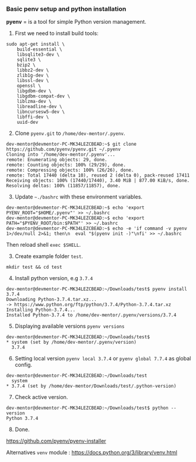 ### Basic penv setup and python installation

**pyenv** = is a tool for simple Python version management.

1. First we need to install build tools:

```
sudo apt-get install \
    build-essential \
    libsqlite3-dev \
    sqlite3 \
    bzip2 \
    libbz2-dev \
    zlib1g-dev \
    libssl-dev \
    openssl \
    libgdbm-dev \
    libgdbm-compat-dev \
    liblzma-dev \
    libreadline-dev \
    libncursesw5-dev \
    libffi-dev \
    uuid-dev
```

2. Clone `pyenv.git` to `/home/dev-mentor/.pyenv`.

```
dev-mentor@devmentor-PC-MK34LEZCBEAD:~$ git clone https://github.com/pyenv/pyenv.git ~/.pyenv
Cloning into '/home/dev-mentor/.pyenv'...
remote: Enumerating objects: 29, done.
remote: Counting objects: 100% (29/29), done.
remote: Compressing objects: 100% (26/26), done.
remote: Total 17440 (delta 10), reused 2 (delta 0), pack-reused 17411
Receiving objects: 100% (17440/17440), 3.40 MiB | 877.00 KiB/s, done.
Resolving deltas: 100% (11857/11857), done.
```

3. Update `~./bashrc` with these environment variables. 

```
dev-mentor@devmentor-PC-MK34LEZCBEAD:~$ echo 'export PYENV_ROOT="$HOME/.pyenv"' >> ~/.bashrc
dev-mentor@devmentor-PC-MK34LEZCBEAD:~$ echo 'export PATH="$PYENV_ROOT/bin:$PATH"' >> ~/.bashrc
dev-mentor@devmentor-PC-MK34LEZCBEAD:~$ echo -e 'if command -v pyenv 1>/dev/null 2>&1; then\n  eval "$(pyenv init -)"\nfi' >> ~/.bashrc

```
Then reload shell `exec $SHELL`.

3. Create example folder `test`.

```
mkdir test && cd test
```

4. Install python version, e.g `3.7.4`

```
dev-mentor@devmentor-PC-MK34LEZCBEAD:~/Downloads/test$ pyenv install 3.7.4
Downloading Python-3.7.4.tar.xz...
-> https://www.python.org/ftp/python/3.7.4/Python-3.7.4.tar.xz
Installing Python-3.7.4...
Installed Python-3.7.4 to /home/dev-mentor/.pyenv/versions/3.7.4
```

5. Displaying available versions `pyenv versions`

```
dev-mentor@devmentor-PC-MK34LEZCBEAD:~/Downloads/test$
* system (set by /home/dev-mentor/.pyenv/version)
  3.7.4
```

6. Setting local version `pyenv local 3.7.4` or `pyenv global 7.7.4` as global config.

```
dev-mentor@devmentor-PC-MK34LEZCBEAD:~/Downloads/test
  system
* 3.7.4 (set by /home/dev-mentor/Downloads/test/.python-version)
```

7. Check active version.

```
dev-mentor@devmentor-PC-MK34LEZCBEAD:~/Downloads/test$ python --version
Python 3.7.4
```

8. Done.

https://github.com/pyenv/pyenv-installer

Alternatives `venv` module : https://docs.python.org/3/library/venv.html
